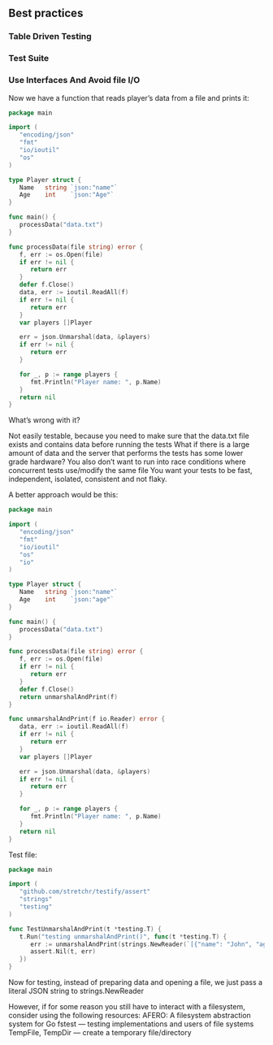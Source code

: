## Best practices

### Table Driven Testing

### Test Suite

### Use Interfaces And Avoid file I/O

Now we have a function that reads player’s data from a file and prints it:

```go
package main

import (
   "encoding/json"
   "fmt"
   "io/ioutil"
   "os"
)

type Player struct {
   Name   string `json:"name"`
   Age    int    `json:"Age"`
}

func main() {
   processData("data.txt")
}

func processData(file string) error {
   f, err := os.Open(file)
   if err != nil {
      return err
   }
   defer f.Close()
   data, err := ioutil.ReadAll(f)
   if err != nil {
      return err
   }
   var players []Player

   err = json.Unmarshal(data, &players)
   if err != nil {
      return err
   }

   for _, p := range players {
      fmt.Println("Player name: ", p.Name)
   }
   return nil
}
```

What’s wrong with it?

Not easily testable, because you need to make sure that the data.txt file exists and contains data before running the tests
What if there is a large amount of data and the server that performs the tests has some lower grade hardware?
You also don’t want to run into race conditions where concurrent tests use/modify the same file
You want your tests to be fast, independent, isolated, consistent and not flaky.

A better approach would be this:

```go
package main

import (
   "encoding/json"
   "fmt"
   "io/ioutil"
   "os"
   "io"
)

type Player struct {
   Name   string `json:"name"`
   Age    int    `json:"age"`
}

func main() {
   processData("data.txt")
}

func processData(file string) error {
   f, err := os.Open(file)
   if err != nil {
      return err
   }
   defer f.Close()
   return unmarshalAndPrint(f)
}

func unmarshalAndPrint(f io.Reader) error {
   data, err := ioutil.ReadAll(f)
   if err != nil {
      return err
   }
   var players []Player

   err = json.Unmarshal(data, &players)
   if err != nil {
      return err
   }

   for _, p := range players {
      fmt.Println("Player name: ", p.Name)
   }
   return nil
}
```

Test file:

```go
package main

import (
   "github.com/stretchr/testify/assert"
   "strings"
   "testing"
)
```

```go
func TestUnmarshalAndPrint(t *testing.T) {
   t.Run("testing unmarshalAndPrint()", func(t *testing.T) {
      err := unmarshalAndPrint(strings.NewReader(`[{"name": "John", "age": 900}]`))
      assert.Nil(t, err)
   })
}
```

Now for testing, instead of preparing data and opening a file, we just pass a literal JSON string to strings.NewReader

However, if for some reason you still have to interact with a filesystem, consider using the following resources:
AFERO: A filesystem abstraction system for Go
fstest — testing implementations and users of file systems
TempFile, TempDir — create a temporary file/directory
